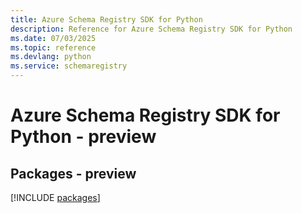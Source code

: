 ```yaml
---
title: Azure Schema Registry SDK for Python
description: Reference for Azure Schema Registry SDK for Python
ms.date: 07/03/2025
ms.topic: reference
ms.devlang: python
ms.service: schemaregistry
---
```

# Azure Schema Registry SDK for Python - preview
## Packages - preview
[!INCLUDE [packages](schema-registry-index.md)]